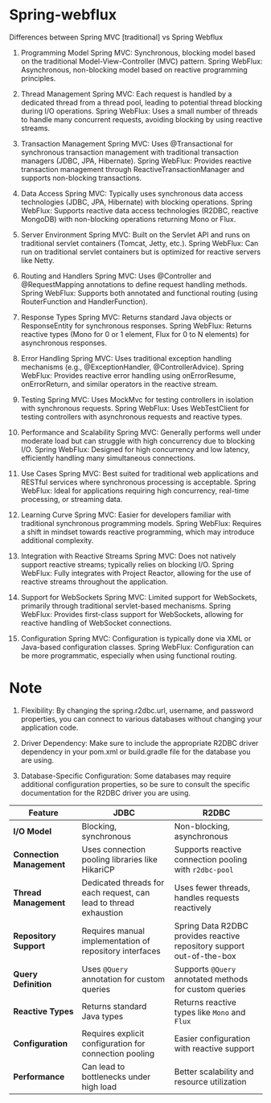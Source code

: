 # Spring-webflux
Differences between Spring MVC [traditional] vs Spring Webflux

1. Programming Model
Spring MVC: Synchronous, blocking model based on the traditional Model-View-Controller (MVC) pattern.
Spring WebFlux: Asynchronous, non-blocking model based on reactive programming principles.

2. Thread Management
Spring MVC: Each request is handled by a dedicated thread from a thread pool, leading to potential thread blocking during I/O operations.
Spring WebFlux: Uses a small number of threads to handle many concurrent requests, avoiding blocking by using reactive streams.

3. Transaction Management
Spring MVC: Uses @Transactional for synchronous transaction management with traditional transaction managers (JDBC, JPA, Hibernate).
Spring WebFlux: Provides reactive transaction management through ReactiveTransactionManager and supports non-blocking transactions.

4. Data Access
Spring MVC: Typically uses synchronous data access technologies (JDBC, JPA, Hibernate) with blocking operations.
Spring WebFlux: Supports reactive data access technologies (R2DBC, reactive MongoDB) with non-blocking operations returning Mono or Flux.

5. Server Environment
Spring MVC: Built on the Servlet API and runs on traditional servlet containers (Tomcat, Jetty, etc.).
Spring WebFlux: Can run on traditional servlet containers but is optimized for reactive servers like Netty.

6. Routing and Handlers
Spring MVC: Uses @Controller and @RequestMapping annotations to define request handling methods.
Spring WebFlux: Supports both annotated and functional routing (using RouterFunction and HandlerFunction).

7. Response Types
Spring MVC: Returns standard Java objects or ResponseEntity for synchronous responses.
Spring WebFlux: Returns reactive types (Mono for 0 or 1 element, Flux for 0 to N elements) for asynchronous responses.

8. Error Handling
Spring MVC: Uses traditional exception handling mechanisms (e.g., @ExceptionHandler, @ControllerAdvice).
Spring WebFlux: Provides reactive error handling using onErrorResume, onErrorReturn, and similar operators in the reactive stream.

9. Testing
Spring MVC: Uses MockMvc for testing controllers in isolation with synchronous requests.
Spring WebFlux: Uses WebTestClient for testing controllers with asynchronous requests and reactive types.

10. Performance and Scalability
Spring MVC: Generally performs well under moderate load but can struggle with high concurrency due to blocking I/O.
Spring WebFlux: Designed for high concurrency and low latency, efficiently handling many simultaneous connections.

11. Use Cases
Spring MVC: Best suited for traditional web applications and RESTful services where synchronous processing is acceptable.
Spring WebFlux: Ideal for applications requiring high concurrency, real-time processing, or streaming data.

12. Learning Curve
Spring MVC: Easier for developers familiar with traditional synchronous programming models.
Spring WebFlux: Requires a shift in mindset towards reactive programming, which may introduce additional complexity.

13. Integration with Reactive Streams
Spring MVC: Does not natively support reactive streams; typically relies on blocking I/O.
Spring WebFlux: Fully integrates with Project Reactor, allowing for the use of reactive streams throughout the application.

14. Support for WebSockets
Spring MVC: Limited support for WebSockets, primarily through traditional servlet-based mechanisms.
Spring WebFlux: Provides first-class support for WebSockets, allowing for reactive handling of WebSocket connections.

15. Configuration
Spring MVC: Configuration is typically done via XML or Java-based configuration classes.
Spring WebFlux: Configuration can be more programmatic, especially when using functional routing.

# Note

1) Flexibility: By changing the spring.r2dbc.url, username, and password properties, you can connect to various databases without changing your application code.

2) Driver Dependency: Make sure to include the appropriate R2DBC driver dependency in your pom.xml or build.gradle file for the database you are using.

3) Database-Specific Configuration: Some databases may require additional configuration properties, so be sure to consult the specific documentation for the R2DBC driver you are using.


| Feature                     | JDBC                                   | R2DBC                                   |
|-----------------------------|----------------------------------------|-----------------------------------------|
| **I/O Model**               | Blocking, synchronous                  | Non-blocking, asynchronous              |
| **Connection Management**    | Uses connection pooling libraries like HikariCP | Supports reactive connection pooling with `r2dbc-pool` |
| **Thread Management**        | Dedicated threads for each request, can lead to thread exhaustion | Uses fewer threads, handles requests reactively |
| **Repository Support**       | Requires manual implementation of repository interfaces | Spring Data R2DBC provides reactive repository support out-of-the-box |
| **Query Definition**         | Uses `@Query` annotation for custom queries | Supports `@Query` annotated methods for custom queries |
| **Reactive Types**           | Returns standard Java types            | Returns reactive types like `Mono` and `Flux` |
| **Configuration**            | Requires explicit configuration for connection pooling | Easier configuration with reactive support |
| **Performance**              | Can lead to bottlenecks under high load | Better scalability and resource utilization |
